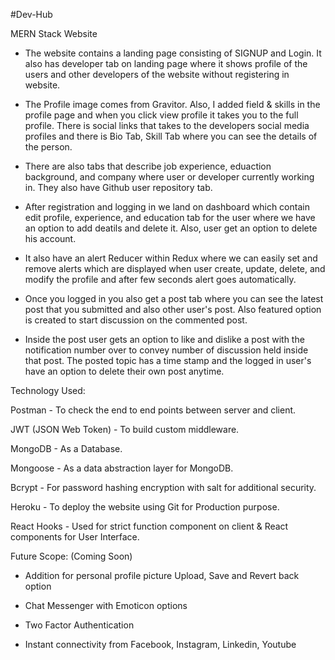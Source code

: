 #Dev-Hub

MERN Stack Website

- The website contains a landing page consisting of SIGNUP and Login. It also has developer tab on landing page where it shows profile of the users and other developers of the website without registering in website.

- The Profile image comes from Gravitor. Also, I added field & skills in the profile page and when you click view profile it takes you to the full profile. There is social links that takes to the developers social media profiles and there is Bio Tab, Skill Tab where you can see the details of the person.

- There are also tabs that describe job experience, eduaction background, and company where user or developer currently working in. They also have Github user repository tab.

- After registration and logging in we land on dashboard which contain edit profile, experience, and education tab for the user where we have an option to add deatils and delete it. Also, user get an option to delete his account.

- It also have an alert Reducer within Redux where we can easily set and remove alerts which are displayed when user create, update, delete, and modify the profile and after few seconds alert goes automatically.

- Once you logged in you also get a post tab where you can see the latest post that you submitted and also other user's post. Also featured option is created to start discussion on the commented post.

- Inside the post user gets an option to like and dislike a post with the notification number over to convey number of discussion held inside that post. The posted topic has a time stamp and the logged in user's have an option to delete their own post anytime.




Technology Used:

Postman - To check the end to end points between server and client.

JWT (JSON Web Token) - To build custom middleware.

MongoDB - As a Database.

Mongoose - As a data abstraction layer for MongoDB.

Bcrypt - For password hashing encryption with salt for additional security.

Heroku - To deploy the website using Git for Production purpose.

React Hooks - Used for strict function component on client & React components for User Interface.







Future Scope: (Coming Soon)

- Addition for personal profile picture Upload, Save and Revert back option

- Chat Messenger with Emoticon options

- Two Factor Authentication

- Instant connectivity from Facebook, Instagram, Linkedin, Youtube



